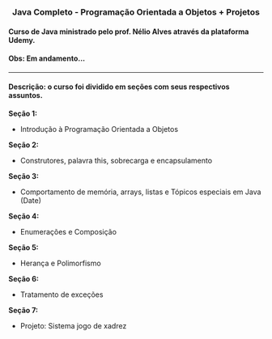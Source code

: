 
<h3 align="center"> Java Completo - Programação Orientada a Objetos + Projetos </h2>
<h4>Curso de Java ministrado pelo prof. Nélio Alves através da plataforma Udemy.</h4>
<h4>Obs: Em andamento...</h4>

****************************************************************************
<h4>Descrição: o curso foi dividido em seções com seus respectivos assuntos.</h4>

**Seção 1:**
  - Introdução à Programação Orientada a Objetos

**Seção 2:**
  - Construtores, palavra this, sobrecarga e encapsulamento

**Seção 3:**
  - Comportamento de memória, arrays, listas e Tópicos especiais em Java (Date)

**Seção 4:**
  - Enumerações e Composição
  
  **Seção 5:**
  - Herança e Polimorfismo
  
  **Seção 6:**
  - Tratamento de exceções
  
  **Seção 7:**
  - Projeto: Sistema jogo de xadrez



